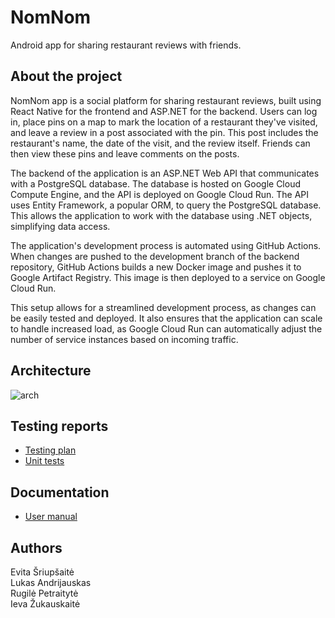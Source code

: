 # NomNom
Android app for sharing restaurant reviews with friends.

## About the project
NomNom app is a social platform for sharing restaurant reviews, built using React Native for the frontend and ASP.NET for the backend. Users can log in, place pins on a map to mark the location of a restaurant they've visited, and leave a review in a post associated with the pin. This post includes the restaurant's name, the date of the visit, and the review itself. Friends can then view these pins and leave comments on the posts.

The backend of the application is an ASP.NET Web API that communicates with a PostgreSQL database. The database is hosted on Google Cloud Compute Engine, and the API is deployed on Google Cloud Run. The API uses Entity Framework, a popular ORM, to query the PostgreSQL database. This allows the application to work with the database using .NET objects, simplifying data access.

The application's development process is automated using GitHub Actions. When changes are pushed to the development branch of the backend repository, GitHub Actions builds a new Docker image and pushes it to Google Artifact Registry. This image is then deployed to a service on Google Cloud Run.

This setup allows for a streamlined development process, as changes can be easily tested and deployed. It also ensures that the application can scale to handle increased load, as Google Cloud Run can automatically adjust the number of service instances based on incoming traffic.

## Architecture
![arch](https://github.com/NomNom-app/.github/assets/61557728/01ca4145-48f7-47db-9fe9-47a4a69a8410)

## Testing reports
- [Testing plan](../docs/testPlan.pdf)
- [Unit tests](../docs/unitTests.pdf)

## Documentation
- [User manual](../docs/userManual.pdf)

## Authors
Evita Šriupšaitė  
Lukas Andrijauskas  
Rugilė Petraitytė  
Ieva Žukauskaitė
